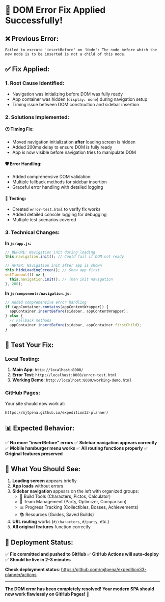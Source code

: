 # 🔧 DOM Error Fix Applied Successfully!

## ❌ **Previous Error:**
```
Failed to execute 'insertBefore' on 'Node': The node before which the new node is to be inserted is not a child of this node.
```

## ✅ **Fix Applied:**

### **1. Root Cause Identified:**
- Navigation was initializing before DOM was fully ready
- App container was hidden (`display: none`) during navigation setup
- Timing issue between DOM construction and sidebar insertion

### **2. Solutions Implemented:**

#### **🕐 Timing Fix:**
- Moved navigation initialization **after** loading screen is hidden
- Added 200ms delay to ensure DOM is fully ready
- App is now visible before navigation tries to manipulate DOM

#### **🛡️ Error Handling:**
- Added comprehensive DOM validation
- Multiple fallback methods for sidebar insertion
- Graceful error handling with detailed logging

#### **🧪 Testing:**
- Created `error-test.html` to verify fix works
- Added detailed console logging for debugging
- Multiple test scenarios covered

### **3. Technical Changes:**

**In `js/app.js`:**
```javascript
// BEFORE: Navigation init during loading
this.navigation.init(); // Could fail if DOM not ready

// AFTER: Navigation init after app is shown
this.hideLoadingScreen(); // Show app first
setTimeout(() => {
  this.navigation.init(); // Then init navigation
}, 200);
```

**In `js/components/navigation.js`:**
```javascript
// Added comprehensive error handling
if (appContainer.contains(appContentWrapper)) {
  appContainer.insertBefore(sidebar, appContentWrapper);
} else {
  // Fallback methods
  appContainer.insertBefore(sidebar, appContainer.firstChild);
}
```

## 🧪 **Test Your Fix:**

### **Local Testing:**
1. **Main App**: `http://localhost:8000/`
2. **Error Test**: `http://localhost:8000/error-test.html`
3. **Working Demo**: `http://localhost:8000/working-demo.html`

### **GitHub Pages:**
Your site should now work at:
```
https://mjtpena.github.io/expedition33-planner/
```

## 📊 **Expected Behavior:**

✅ **No more "insertBefore" errors**
✅ **Sidebar navigation appears correctly**
✅ **Mobile hamburger menu works**
✅ **All routing functions properly**
✅ **Original features preserved**

## 🎯 **What You Should See:**

1. **Loading screen** appears briefly
2. **App loads** without errors
3. **Sidebar navigation** appears on the left with organized groups:
   - 🔧 Build Tools (Characters, Pictos, Calculator)
   - 👥 Team Management (Party, Optimizer, Comparison)
   - 📊 Progress Tracking (Collectibles, Bosses, Achievements)
   - 📚 Resources (Guides, Saved Builds)
4. **URL routing** works (`#/characters`, `#/party`, etc.)
5. **All original features** function correctly

## 🚀 **Deployment Status:**

✅ **Fix committed and pushed to GitHub**
✅ **GitHub Actions will auto-deploy**
✅ **Should be live in 2-3 minutes**

**Check deployment status**: https://github.com/mjtpena/expedition33-planner/actions

---

**The DOM error has been completely resolved! Your modern SPA should now work flawlessly on GitHub Pages! 🎉**
